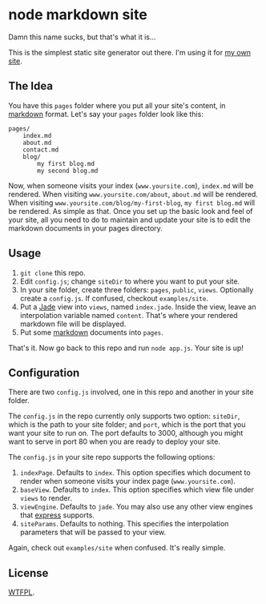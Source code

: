 # node markdown site

Damn this name sucks, but that's what it is...

This is the simplest static site generator out there.  I'm using it for [my own site](http://geekderek.com/).

## The Idea

You have this `pages` folder where you put all your site's content, in [markdown](http://daringfireball.net/projects/markdown/) format.  Let's say your `pages` folder look like this:

	pages/
		index.md
		about.md
		contact.md
		blog/
			my first blog.md
			my second blog.md

Now, when someone visits your index (`www.yoursite.com`), `index.md` will be rendered.  When visiting `www.yoursite.com/about`, `about.md` will be rendered.  When visiting `www.yoursite.com/blog/my-first-blog`, `my first blog.md` will be rendered.  As simple as that.  Once you set up the basic look and feel of your site, all you need to do to maintain and update your site is to edit the markdown documents in your pages directory.

## Usage

1. `git clone` this repo.
2. Edit `config.js`; change `siteDir` to where you want to put your site.
3. In your site folder, create three folders: `pages`, `public`, `views`.  Optionally create a `config.js`.  If confused, checkout `examples/site`.
4. Put a [Jade](https://github.com/visionmedia/jade) view into `views`, named `index.jade`.  Inside the view, leave an interpolation variable named `content`.  That's where your rendered markdown file will be displayed.
5. Put some [markdown](http://daringfireball.net/projects/markdown/) documents into `pages`.

That's it.  Now go back to this repo and run `node app.js`.  Your site is up!

## Configuration

There are two `config.js` involved, one in this repo and another in your site folder.

The `config.js` in the repo currently only supports two option: `siteDir`, which is the path to your site folder; and `port`, which is the port that you want your site to run on.  The port defaults to 3000, although you might want to serve in port 80 when you are ready to deploy your site.

The `config.js` in your site repo supports the following options:

1. `indexPage`.  Defaults to `index`.  This option specifies which document to render when someone visits your index page (`www.yoursite.com`).
2. `baseView`.  Defaults to `index`.  This option specifies which view file under `views` to render.
3. `viewEngine`.  Defaults to `jade`.  You may also use any other view engines that [express](http://expressjs.com/) supports.
4. `siteParams`.  Defaults to nothing.  This specifies the interpolation parameters that will be passed to your view.

Again, check out `examples/site` when confused.  It's really simple.

## License

[WTFPL](http://www.wtfpl.net/).